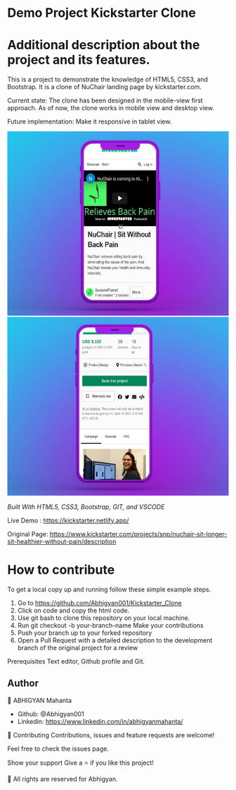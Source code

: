 # Demo Project Kickstarter Clone

<h1>Additional description about the project and its features.</h1>

This is a project to demonstrate the knowledge of HTML5, CSS3, and Bootstrap. It is a clone of NuChair landing page by kickstarter.com.

Current state: The clone has been designed in the mobile-view first approach. As of now, the clone works in mobile view and desktop view.

Future implementation: Make it responsive in tablet view.

<img src="images/ss1.JPG" alt="mobileview">
<br>
<img src="images/ss2.JPG" alt="mobileview">
<br>

<i>Built With HTML5, CSS3, Bootstrap, GIT, and VSCODE</i>

Live Demo : https://kickstarter.netlify.app/

Original Page: https://www.kickstarter.com/projects/snp/nuchair-sit-longer-sit-healthier-without-pain/description

<h1>How to contribute</h1>

To get a local copy up and running follow these simple example steps.

1. Go to https://github.com/Abhigyan001/Kickstarter_Clone
2. Click on code and copy the html code.
3. Use git bash to clone this repository on your local machine.
4. Run git checkout -b your-branch-name Make your contributions
5. Push your branch up to your forked repository
6. Open a Pull Request with a detailed description to the development branch of the original project for a review

Prerequisites Text editor, Github profile and Git.

<h2>Author</h2>

👤 ABHIGYAN Mahanta

- Github: @Abhigyan001
- Linkedin: https://www.linkedin.com/in/abhigyanmahanta/

🤝 Contributing Contributions, issues and feature requests are welcome!

Feel free to check the issues page.

Show your support Give a ⭐️ if you like this project!

📝 All rights are reserved for Abhigyan.
